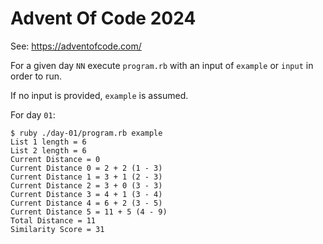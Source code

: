 # Advent Of Code 2024

See: https://adventofcode.com/

For a given day `NN` execute `program.rb` with an input of `example` or `input` in order to run.

If no input is provided, `example` is assumed.

For day `01`:

```shell
$ ruby ./day-01/program.rb example
List 1 length = 6
List 2 length = 6
Current Distance = 0
Current Distance 0 = 2 + 2 (1 - 3)
Current Distance 1 = 3 + 1 (2 - 3)
Current Distance 2 = 3 + 0 (3 - 3)
Current Distance 3 = 4 + 1 (3 - 4)
Current Distance 4 = 6 + 2 (3 - 5)
Current Distance 5 = 11 + 5 (4 - 9)
Total Distance = 11
Similarity Score = 31
```

